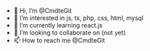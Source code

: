 - 👋 Hi, I’m @CmdteGit
- 👀 I’m interested in js, ts, php, css, html, mysql
- 🌱 I’m currently learning react.js
- 💞️ I’m looking to collaborate on (not yet)
- 📫 How to reach me @CmdteGit

<!---
CmdteGit/CmdteGit is a ✨ special ✨ repository because its `README.md` (this file) appears on your GitHub profile.
You can click the Preview link to take a look at your changes.
--->
